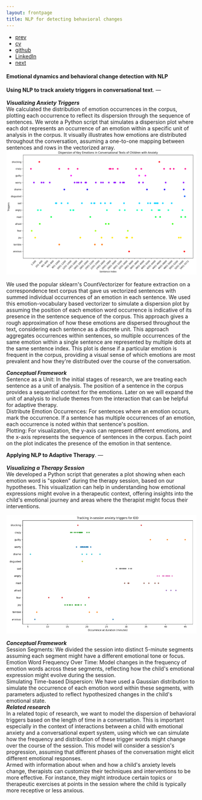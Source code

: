 ```yaml
---
layout: frontpage
title: NLP for detecting behavioral changes
---
```



<div class="navbar">
  <div class="navbar-inner">
      <ul class="nav">
          <li><a href="bots.html">prev</a></li>          
          <li><a href="{{ BASE_PATH }}/jshah-public.pdf">cv</a></li>
          <li><a href="https://github.com/javedmshah">github</a></li>
          <li><a href="https://linkedin.com/in/javedmaqboolshah">LinkedIn</a></li>
          <li><a href="emotion_agency.html">next</a></li>          
      </ul>
  </div>
</div>

#### Emotional dynamics and behavioral change detection with NLP

**Using NLP to track anxiety triggers in conversational text**. &mdash; <br><br>
***Visualizing Anxiety Triggers***<br>
We calculated the distribution of emotion occurrences in the corpus, plotting each occurrence to reflect its dispersion through the sequence of sentences. We wrote a Python script that simulates a dispersion plot where each dot represents an occurrence of an emotion within a specific unit of analysis in the corpus. It visually illustrates how emotions are distributed throughout the conversation, assuming a one-to-one mapping between sentences and rows in the vectorized array. <br>
<img src="trigger_dispersion.png" alt="Dispersion plot for emotional triggers" width="800"/> <br>

We used the popular sklearn's CountVectorizer for feature extraction on a correspondence text corpus that gave us vectorized sentences with summed individual occurrences of an emotion in each sentence. We used this emotion-vocabulary based vectorizer to simulate a dispersion plot by assuming the position of each emotion word occurrence is indicative of its presence in the sentence sequence of the corpus. This approach gives a rough approximation of how these emotions are dispersed throughout the text, considering each sentence as a discrete unit. This approach aggregates occurrences within sentences, so multiple occurrences of the same emotion within a single sentence are represented by multiple dots at the same sentence index. This plot is dense if a particular emotion is frequent in the corpus, providing a visual sense of which emotions are most prevalent and how they're distributed over the course of the conversation. <br>

***Conceptual Framework***<br>
Sentence as a Unit: In the initial stages of research, we are treating each sentence as a unit of analysis. The position of a sentence in the corpus provides a sequential context for the emotions. Later on we will expand the unit of analysis to include themes from the interaction that can be helpful for adaptive therapy.  <br>
Distribute Emotion Occurrences: For sentences where an emotion occurs, mark the occurrence. If a sentence has multiple occurrences of an emotion, each occurrence is noted within that sentence's position.<br>
Plotting: For visualization, the y-axis can represent different emotions, and the x-axis represents the sequence of sentences in the corpus. Each point on the plot indicates the presence of the emotion in that sentence.<br>


**Applying NLP to Adaptive Therapy**. &mdash; <br><br>
***Visualizing a Therapy Session***<br>
We developed a Python script that generates a plot showing when each emotion word is "spoken" during the therapy session, based on our hypotheses. This visualization can help in understanding how emotional expressions might evolve in a therapeutic context, offering insights into the child's emotional journey and areas where the therapist might focus their interventions.<br>

<img src="session_triggers.png" alt="Tracking in-session anxiety" width="800"/><br>

***Conceptual Framework*** <br>
Session Segments: We divided the session into distinct 5-minute segments assuming each segment might have a different emotional tone or focus.<br>
Emotion Word Frequency Over Time: Model changes in the frequency of emotion words across these segments, reflecting how the child's emotional expression might evolve during the session.<br>
Simulating Time-based Dispersion: We have used a Gaussian distribution to simulate the occurrence of each emotion word within these segments, with parameters adjusted to reflect hypothesized changes in the child's emotional state.<br>
***Related research***<br>
In a related topic of research, we want to model the dispersion of behavioral triggers based on the length of time in a conversation. This is important especially in the context of interactions between a child with emotional anxiety and a conversational expert system, using which we can simulate how the frequency and distribution of these trigger words might change over the course of the session.  This model will consider a  session's progression, assuming that different phases of the conversation might elicit different emotional responses. <br>
Armed with information about when and how a child's anxiety levels change, therapists can customize their techniques and interventions to be more effective. For instance, they might introduce certain topics or therapeutic exercises at points in the session where the child is typically more receptive or less anxious. <br>
